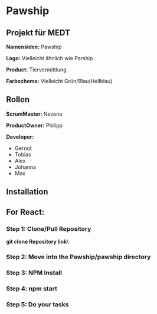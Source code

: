 # Pawship

## Projekt für MEDT

**Namensidee:** Pawship

**Logo:** Vielleicht ähnlich wie Parship

**Product:** Tiervermittlung

**Farbschema:** Vielleicht Grün/Blau(Hellblau)

## Rollen

**ScrumMaster:** Nevena

**ProductOwner:** Philipp

**Developer:**

- Gernot
- Tobias
- Alex
- Johanna
- Max

## Installation

## For React:

### Step 1: Clone/Pull Repository

**git clone Repository link**\

### Step 2: Move into the Pawship/pawship directory

### Step 3: NPM Install

### Step 4: npm start

### Step 5: Do your tasks
